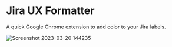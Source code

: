 # Jira UX Formatter

A quick Google Chrome extension to add color to your Jira labels.

![Screenshot 2023-03-20 144235](https://user-images.githubusercontent.com/26283006/226448641-61257fa8-9b4d-4fcf-9941-d26942558f41.jpg)
